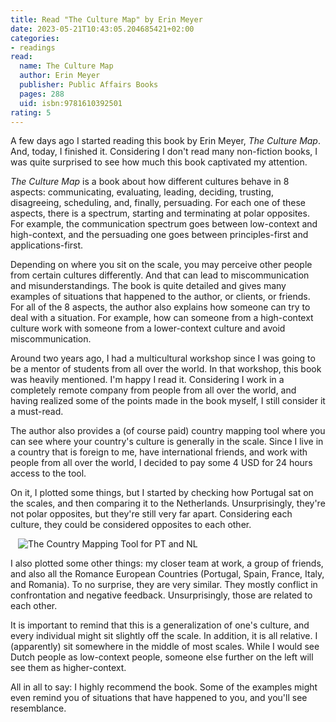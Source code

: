 ```yaml
---
title: Read "The Culture Map" by Erin Meyer
date: 2023-05-21T10:43:05.204685421+02:00
categories:
- readings
read:
  name: The Culture Map
  author: Erin Meyer
  publisher: Public Affairs Books
  pages: 288
  uid: isbn:9781610392501
rating: 5
---
```


A few days ago I started reading this book by Erin Meyer, *The Culture Map*. And,
today, I finished it. Considering I don't read many non-fiction books, I was quite
surprised to see how much this book captivated my attention.

<!--more-->

*The Culture Map* is a book about how different cultures behave in 8 aspects:
communicating, evaluating, leading, deciding, trusting, disagreeing, scheduling,
and, finally, persuading. For each one of these aspects, there is a spectrum, starting
and terminating at polar opposites. For example, the communication spectrum goes
between low-context and high-context, and the persuading one goes between principles-first
and applications-first.

Depending on where you sit on the scale, you may perceive other people from certain
cultures differently. And that can lead to miscommunication and misunderstandings. 
The book is quite detailed and gives many examples of situations that happened to
the author, or clients, or friends. For all of the 8 aspects, the author
also explains how someone can try to deal with a situation. For example,
how can someone from a high-context culture work with someone from a lower-context
culture and avoid miscommunication.

Around two years ago, I had a multicultural workshop since I was going to be a mentor of students
from all over the world. In that workshop, this book was heavily mentioned. I'm happy I read it.
Considering I work in a completely remote company from people from all over the world,
and having realized some of the points made in the book myself, I still consider
it a must-read.

The author also provides a (of course paid) country mapping tool where you can see
where your country's culture is generally in the scale. Since I live in a country
that is foreign to me, have international friends, and work with people from all
over the world, I decided to pay some 4 USD for 24 hours access to the tool.

On it, I plotted some things, but I started by checking how Portugal sat on the scales,
and then comparing it to the Netherlands. Unsurprisingly, they're not polar opposites,
but they're still very far apart. Considering each culture, they could be considered
opposites to each other.

<div style='max-width: 30rem; margin: 0 auto;'>

![The Country Mapping Tool for PT and NL](cdn:/347bb842e6c52be2e9c81b39703dfd831a04e06fe8caeecda1d36bccdbb2cf4b)

</div>

I also plotted some other things: my closer team at work, a group of friends, and also
all the Romance European Countries (Portugal, Spain, France, Italy, and Romania). To no
surprise, they are very similar. They mostly conflict in confrontation and negative feedback.
Unsurprisingly, those are related to each other.

It is important to remind that this is a generalization of one's culture, and every
individual might sit slightly off the scale. In addition, it is all relative. I
(apparently) sit somewhere in the middle of most scales. While I would see Dutch
people as low-context people, someone else further on the left will see them as higher-context.

All in all to say: I highly recommend the book. Some of the examples might even
remind you of situations that have happened to you, and you'll see resemblance.
